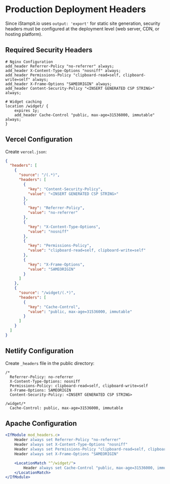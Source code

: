 # Production Deployment Headers

Since iStampit.io uses `output: 'export'` for static site generation, security headers must be configured at the deployment level (web server, CDN, or hosting platform).

## Required Security Headers

```nginx
# Nginx Configuration
add_header Referrer-Policy "no-referrer" always;
add_header X-Content-Type-Options "nosniff" always;
add_header Permissions-Policy "clipboard-read=self, clipboard-write=self" always;
add_header X-Frame-Options "SAMEORIGIN" always;
add_header Content-Security-Policy "<INSERT GENERATED CSP STRING>" always;

# Widget caching
location /widget/ {
    expires 1y;
    add_header Cache-Control "public, max-age=31536000, immutable" always;
}
```

## Vercel Configuration

Create `vercel.json`:

```json
{
  "headers": [
    {
      "source": "/(.*)",
      "headers": [
        {
          "key": "Content-Security-Policy",
          "value": "<INSERT GENERATED CSP STRING>"
        },
        {
          "key": "Referrer-Policy",
          "value": "no-referrer"
        },
        {
          "key": "X-Content-Type-Options",
          "value": "nosniff"
        },
        {
          "key": "Permissions-Policy",
          "value": "clipboard-read=self, clipboard-write=self"
        },
        {
          "key": "X-Frame-Options",
          "value": "SAMEORIGIN"
        }
      ]
    },
    {
      "source": "/widget/(.*)",
      "headers": [
        {
          "key": "Cache-Control",
          "value": "public, max-age=31536000, immutable"
        }
      ]
    }
  ]
}
```

## Netlify Configuration

Create `_headers` file in the public directory:

```
/*
  Referrer-Policy: no-referrer
  X-Content-Type-Options: nosniff
  Permissions-Policy: clipboard-read=self, clipboard-write=self
  X-Frame-Options: SAMEORIGIN
  Content-Security-Policy: <INSERT GENERATED CSP STRING>

/widget/*
  Cache-Control: public, max-age=31536000, immutable
```

## Apache Configuration

```apache
<IfModule mod_headers.c>
    Header always set Referrer-Policy "no-referrer"
    Header always set X-Content-Type-Options "nosniff"
    Header always set Permissions-Policy "clipboard-read=self, clipboard-write=self"
    Header always set X-Frame-Options "SAMEORIGIN"

    <LocationMatch "^/widget/">
        Header always set Cache-Control "public, max-age=31536000, immutable"
    </LocationMatch>
</IfModule>
```
